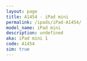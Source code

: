 ```yaml
---
layout: page
title: A1454 - iPad mini
permalink: /ipads/iPad-A1454/
model_name: iPad mini
description: undefined
aka: iPad mini 1
code: A1454
sim: true
---
```

